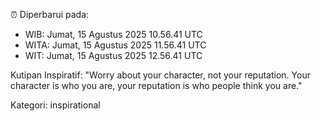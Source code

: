 ⏰ Diperbarui pada:
- WIB: Jumat, 15 Agustus 2025 10.56.41 UTC
- WITA: Jumat, 15 Agustus 2025 11.56.41 UTC
- WIT: Jumat, 15 Agustus 2025 12.56.41 UTC

Kutipan Inspiratif:
"Worry about your character, not your reputation. Your character is who you are, your reputation is who people think you are."


Kategori: inspirational

